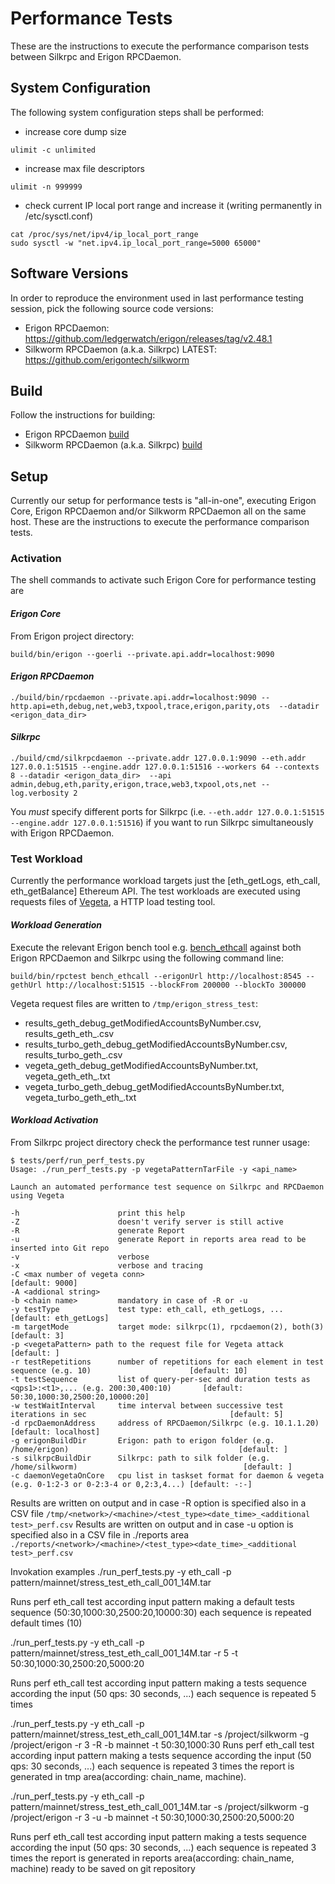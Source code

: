 # Performance Tests
These are the instructions to execute the performance comparison tests between Silkrpc and Erigon RPCDaemon.

## System Configuration
The following system configuration steps shall be performed:

* increase core dump size 
```
ulimit -c unlimited
```
* increase max file descriptors
```
ulimit -n 999999
```
* check current IP local port range and increase it (writing permanently in /etc/sysctl.conf)
```
cat /proc/sys/net/ipv4/ip_local_port_range
sudo sysctl -w "net.ipv4.ip_local_port_range=5000 65000"
```

## Software Versions
In order to reproduce the environment used in last performance testing session, pick the following source code versions:

* Erigon RPCDaemon:  https://github.com/ledgerwatch/erigon/releases/tag/v2.48.1
* Silkworm RPCDaemon (a.k.a. Silkrpc) LATEST: https://github.com/erigontech/silkworm

## Build
Follow the instructions for building:

* Erigon RPCDaemon [build](https://github.com/)
* Silkworm RPCDaemon (a.k.a. Silkrpc) [build](https://github.com/torquem-ch/silkworm)

## Setup
Currently our setup for performance tests is "all-in-one", executing Erigon Core, Erigon RPCDaemon and/or Silkworm RPCDaemon all on the same host.
These are the instructions to execute the performance comparison tests.

### Activation
The shell commands to activate such Erigon Core for performance testing are

#### _Erigon Core_
From Erigon project directory:
```
build/bin/erigon --goerli --private.api.addr=localhost:9090
```
#### _Erigon RPCDaemon_
```
./build/bin/rpcdaemon --private.api.addr=localhost:9090 --http.api=eth,debug,net,web3,txpool,trace,erigon,parity,ots  --datadir <erigon_data_dir>
```

#### _Silkrpc_
```
./build/cmd/silkrpcdaemon --private.addr 127.0.0.1:9090 --eth.addr 127.0.0.1:51515 --engine.addr 127.0.0.1:51516 --workers 64 --contexts 8 --datadir <erigon_data_dir>  --api admin,debug,eth,parity,erigon,trace,web3,txpool,ots,net --log.verbosity 2 
```
You *must* specify different ports for Silkrpc (i.e. `--eth.addr 127.0.0.1:51515 --engine.addr 127.0.0.1:51516`) if you want to run Silkrpc simultaneously with Erigon RPCDaemon.

### Test Workload

Currently the performance workload targets just the [eth_getLogs, eth_call, eth_getBalance] Ethereum API. The test workloads are executed using requests files of [Vegeta](https://github.com/tsenart/vegeta/), a HTTP load testing tool.

#### _Workload Generation_

Execute the relevant Erigon bench tool e.g. [bench_ethcall](https://github.com/ledgerwatch/erigon/blob/devel/cmd/rpctest/rpctest/bench_ethcall.go) against both Erigon RPCDaemon and Silkrpc using the following command line:

```
build/bin/rpctest bench_ethcall --erigonUrl http://localhost:8545 --gethUrl http://localhost:51515 --blockFrom 200000 --blockTo 300000
```

Vegeta request files are written to `/tmp/erigon_stress_test`:
* results_geth_debug_getModifiedAccountsByNumber.csv, results_geth_eth_<api>.csv
* results_turbo_geth_debug_getModifiedAccountsByNumber.csv, results_turbo_geth_<api>.csv
* vegeta_geth_debug_getModifiedAccountsByNumber.txt, vegeta_geth_eth_<api>.txt
* vegeta_turbo_geth_debug_getModifiedAccountsByNumber.txt, vegeta_turbo_geth_eth_<api>.txt

#### _Workload Activation_

From Silkrpc project directory check the performance test runner usage:
```
$ tests/perf/run_perf_tests.py
Usage: ./run_perf_tests.py -p vegetaPatternTarFile -y <api_name>  

Launch an automated performance test sequence on Silkrpc and RPCDaemon using Vegeta

-h                      print this help
-Z                      doesn't verify server is still active
-R                      generate Report
-u                      generate Report in reports area read to be inserted into Git repo
-v                      verbose
-x                      verbose and tracing
-C <max number of vegeta conn>                                                                                 [default: 9000]
-A <addional string>  
-b <chain name>         mandatory in case of -R or -u
-y testType             test type: eth_call, eth_getLogs, ...                                                  [default: eth_getLogs]
-m targetMode           target mode: silkrpc(1), rpcdaemon(2), both(3)                                         [default: 3]
-p <vegetaPattern> path to the request file for Vegeta attack                                                  [default: ]
-r testRepetitions      number of repetitions for each element in test sequence (e.g. 10)                      [default: 10]
-t testSequence         list of query-per-sec and duration tests as <qps1>:<t1>,... (e.g. 200:30,400:10)       [default: 50:30,1000:30,2500:20,10000:20]
-w testWaitInterval     time interval between successive test iterations in sec                                [default: 5]
-d rpcDaemonAddress     address of RPCDaemon/Silkrpc (e.g. 10.1.1.20)                                          [default: localhost]
-g erigonBuildDir       Erigon: path to erigon folder (e.g. /home/erigon)                                      [default: ]
-s silkrpcBuildDir      Silkrpc: path to silk folder (e.g. /home/silkworm)                                     [default: ]
-c daemonVegetaOnCore   cpu list in taskset format for daemon & vegeta (e.g. 0-1:2-3 or 0-2:3-4 or 0,2:3,4...) [default: -:-]

```
Results are written on output and in case -R option is specified also in a CSV file `/tmp/<network>/<machine>/<test_type><date_time>_<additional test>_perf.csv`
Results are written on output and in case -u option is specified also in a CSV file in ./reports area  `./reports/<network>/<machine>/<test_type><date_time>_<additional test>_perf.csv`


Invokation examples
./run_perf_tests.py -y eth_call -p pattern/mainnet/stress_test_eth_call_001_14M.tar  

Runs perf eth_call test according input pattern making a default tests sequence (50:30,1000:30,2500:20,10000:30) each sequence is repeated default times (10)

./run_perf_tests.py -y eth_call -p pattern/mainnet/stress_test_eth_call_001_14M.tar  -r 5 -t 50:30,1000:30,2500:20,5000:20

Runs perf eth_call test according input pattern making a tests sequence according the input (50 qps: 30 seconds, ...) each sequence is repeated 5 times

./run_perf_tests.py -y eth_call -p pattern/mainnet/stress_test_eth_call_001_14M.tar  -s /project/silkworm -g /project/erigon -r 3 -R -b mainnet -t 50:30,1000:30
Runs perf eth_call test according input pattern making a tests sequence according the input (50 qps: 30 seconds, ...) each sequence is repeated 3 times 
the report is generated in tmp area(according: chain_name, machine).

./run_perf_tests.py -y eth_call -p pattern/mainnet/stress_test_eth_call_001_14M.tar  -s /project/silkworm -g /project/erigon -r 3 -u -b mainnet -t 50:30,1000:30,2500:20,5000:20

Runs perf eth_call test according input pattern making a tests sequence according the input (50 qps: 30 seconds, ...) each sequence is repeated 3 times 
the report is generated in reports area(according: chain_name, machine) ready to be saved on git repository 



